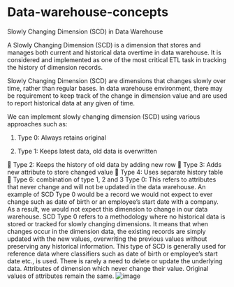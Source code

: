 # Data-warehouse-concepts

Slowly Changing Dimension (SCD) in Data Warehouse

A Slowly Changing Dimension (SCD) is a dimension that stores and manages both current and historical data overtime in data warehouse. It is considered and implemented as one of the most critical ETL task in tracking the history of dimension records.

Slowly Changing Dimension (SCD) are dimensions that changes slowly over time, rather than regular bases. In data warehouse environment, there may be requirement to keep track of the change in dimension value and are used to report historical data at any given of time.

We can implement slowly changing dimension (SCD) using various approaches such as:

1.	Type 0: Always retains original

2.	Type 1: Keeps latest data, old data is overwritten

	Type 2: Keeps the history of old data by adding new row
	Type 3: Adds new attribute to store changed value
	Type 4: Uses separate history table
	Type 6: combination of type 1, 2 and 3
Type 0:
This refers to attributes that never change and will not be updated in the data warehouse. An example of SCD Type 0 would be a record we would not expect to ever change such as date of birth or an employee’s start date with a company. As a result, we would not expect this dimension to change in our data warehouse.
SCD Type 0 refers to a methodology where no historical data is stored or tracked for slowly changing dimensions. It means that when changes occur in the dimension data, the existing records are simply updated with the new values, overwriting the previous values without preserving any historical information.
This type of SCD is generally used for reference data where classifiers such as date of birth or employee’s start date etc., is used. There is rarely a need to delete or update the underlying data.
Attributes of dimension which never change their value.
Original values of attributes remain the same.
![image](https://github.com/spotluri28/Data-warehouse-concepts/assets/17102088/6f76923b-eaa0-440c-897c-44078c05e4d3)
